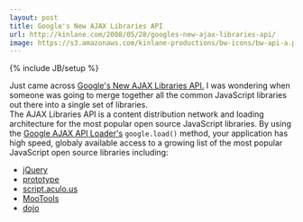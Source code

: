 ```yaml
---
layout: post
title: Google's New AJAX Libraries API
url: http://kinlane.com/2008/05/28/googles-new-ajax-libraries-api/
image: https://s3.amazonaws.com/kinlane-productions/bw-icons/bw-api-a.png
---
```

{% include JB/setup %}
<p>
     Just came across <a href="http://code.google.com/apis/ajaxlibs/">Google's New AJAX Libraries API.</a> I was wondering when someone was going to merge together all the common JavaScript libraries out there into a single set of libraries.
     <br />
     The AJAX Libraries API is a content distribution network and loading architecture for the most popular open source JavaScript libraries. By using the <a href="http://code.google.com/apis/ajax/documentation/">Google AJAX API Loader's</a> <code>google.load()</code> method, your application has high speed, globaly available access to a growing list of the most popular JavaScript open source libraries including:
</p>
<ul class="mainlist">
     <li>
          <a href="http://code.google.com/apis/ajaxlibs/documentation/index.html#jquery">jQuery</a>
     </li>
     <li>
          <a href="http://code.google.com/apis/ajaxlibs/documentation/index.html#prototype">prototype</a>
     </li>
     <li>
          <a href="http://code.google.com/apis/ajaxlibs/documentation/index.html#script_aculo_us">script.aculo.us</a>
     </li>
     <li>
          <a href="http://code.google.com/apis/ajaxlibs/documentation/index.html#mootools">MooTools</a>
     </li>
     <li>
          <a href="http://code.google.com/apis/ajaxlibs/documentation/index.html#dojo">dojo</a>
     </li>
</ul>